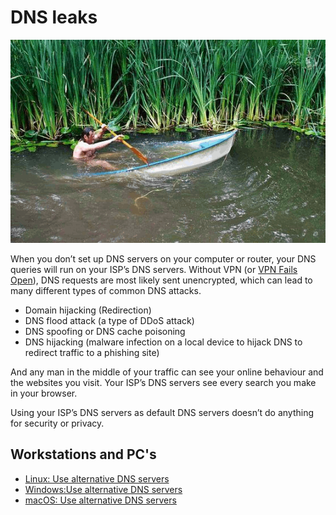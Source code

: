 # DNS leaks

![Leaky boat](../../_static/images/leaky-boat.png)

When you don’t set up DNS servers on your computer or router, your DNS queries will run on your ISP’s DNS servers. Without VPN (or [VPN Fails Open](vpn-fail-open.md)), DNS requests are most likely sent unencrypted, which can lead to many different types of common DNS attacks. 

* Domain hijacking (Redirection)
* DNS flood attack (a type of DDoS attack) 
* DNS spoofing or DNS cache poisoning
* DNS hijacking (malware infection on a local device to hijack DNS to redirect traffic to a phishing site)

And any man in the middle of your traffic can see your online behaviour and the websites you visit. Your ISP’s DNS servers see every search you make in your browser. 

Using your ISP’s DNS servers as default DNS servers doesn’t do anything for security or privacy.

## Workstations and PC's

* [Linux: Use alternative DNS servers](https://linux.tymyrddin.dev/docs/services/dns-servers)
* [Windows:Use alternative DNS servers](https://windows.tymyrddin.dev/docs/services/dns-servers)
* [macOS: Use alternative DNS servers](https://macos.tymyrddin.dev/docs/services/dns-servers)



